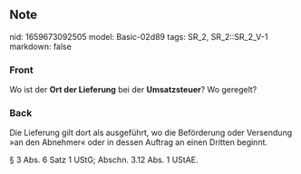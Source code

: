 ## Note
nid: 1659673092505
model: Basic-02d89
tags: SR_2, SR_2::SR_2_V-1
markdown: false

### Front
Wo ist der <b>Ort der Lieferung</b> bei der <b>Umsatzsteuer</b>? Wo
geregelt?

### Back
Die Lieferung gilt dort als ausgeführt, wo die Beförderung oder Versendung »an den Abnehmer« oder in dessen Auftrag an einen Dritten beginnt.

§ 3 Abs. 6 Satz 1 UStG; Abschn. 3.12 Abs. 1 UStAE.
